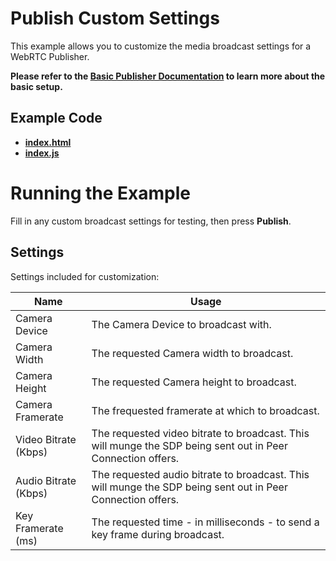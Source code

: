 # Publish Custom Settings

This example allows you to customize the media broadcast settings for a WebRTC Publisher.

**Please refer to the [Basic Publisher Documentation](../publish/README.md) to learn more about the basic setup.**

## Example Code

- **[index.html](index.html)**
- **[index.js](index.js)**

# Running the Example

Fill in any custom broadcast settings for testing, then press **Publish**.

## Settings

Settings included for customization:

| Name                 | Usage                                                                                                       |
| -------------------- | ----------------------------------------------------------------------------------------------------------- |
| Camera Device        | The Camera Device to broadcast with.                                                                        |
| Camera Width         | The requested Camera width to broadcast.                                                                    |
| Camera Height        | The requested Camera height to broadcast.                                                                   |
| Camera Framerate     | The frequested framerate at which to broadcast.                                                             |
| Video Bitrate (Kbps) | The requested video bitrate to broadcast. This will munge the SDP being sent out in Peer Connection offers. |
| Audio Bitrate (Kbps) | The requested audio bitrate to broadcast. This will munge the SDP being sent out in Peer Connection offers. |
| Key Framerate (ms)   | The requested time - in milliseconds - to send a key frame during broadcast.                                |
